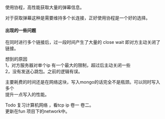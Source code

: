 使用协程，高性能获取大量的弹幕信息。  

对于获取弹幕这种是需要维持多个长连接，正好使用协程是一个好的选择。


#### 出现的一些问题 
在同时进行多个链接后，过一段时间产生了大量的
close wait 即对方主动关闭了链接。

想到的原因  
1，对方服务器对单个ip 有一个最大的限制，超过后主动关闭一些  
2，没有发送心跳包。之前的逻辑有误。

主要耗费的时间还是在网络这块，写入mongo的话完全不是瓶颈。可以同时写入多个  
提升一点写入的性能。  

Todo 复习计算机网络 ，看tcp ip 卷一 卷二。  
更新在fun 项目下的network中。






































